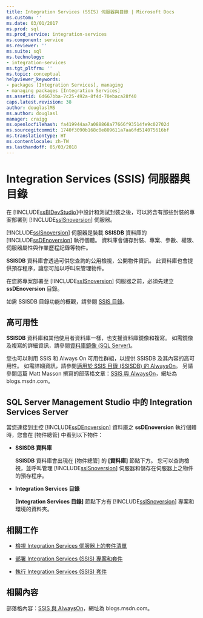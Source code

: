 ```yaml
---
title: Integration Services (SSIS) 伺服器與目錄 | Microsoft Docs
ms.custom: ''
ms.date: 03/01/2017
ms.prod: sql
ms.prod_service: integration-services
ms.component: service
ms.reviewer: ''
ms.suite: sql
ms.technology:
- integration-services
ms.tgt_pltfrm: ''
ms.topic: conceptual
helpviewer_keywords:
- packages [Integration Services], managing
- managing packages [Integration Services]
ms.assetid: 6d667bba-7c25-492a-8f4d-70ebaca28f40
caps.latest.revision: 38
author: douglaslMS
ms.author: douglasl
manager: craigg
ms.openlocfilehash: fa419944aa7a088868a77666f93514fe9c02702d
ms.sourcegitcommit: 1740f3090b168c0e809611a7aa6fd514075616bf
ms.translationtype: HT
ms.contentlocale: zh-TW
ms.lasthandoff: 05/03/2018
---
```

# <a name="integration-services-ssis-server-and-catalog"></a>Integration Services (SSIS) 伺服器與目錄
  在 [!INCLUDE[ssBIDevStudio](../../includes/ssbidevstudio-md.md)]中設計和測試封裝之後，可以將含有那些封裝的專案部署到 [!INCLUDE[ssISnoversion](../../includes/ssisnoversion-md.md)] 伺服器。  
  
 [!INCLUDE[ssISnoversion](../../includes/ssisnoversion-md.md)] 伺服器是裝載 **SSISDB** 資料庫的 [!INCLUDE[ssDEnoversion](../../includes/ssdenoversion-md.md)] 執行個體。 資料庫會儲存封裝、專案、參數、權限、伺服器屬性與作業歷程記錄等物件。  
  
 **SSISDB** 資料庫會透過可供您查詢的公用檢視，公開物件資訊。 此資料庫也會提供預存程序，讓您可加以呼叫來管理物件。  
  
 在您將專案部署至 [!INCLUDE[ssISnoversion](../../includes/ssisnoversion-md.md)] 伺服器之前，必須先建立 **ssDEnoversion** 目錄。  
  
 如需 SSISDB 目錄功能的概觀，請參閱 [SSIS 目錄](../../integration-services/catalog/ssis-catalog.md)。  
  
## <a name="high-availability"></a>高可用性  
 **SSISDB** 資料庫和其他使用者資料庫一樣，也支援資料庫鏡像和複寫。 如需鏡像及複寫的詳細資訊，請參閱[資料庫鏡像 &#40;SQL Server&#41;](../../database-engine/database-mirroring/database-mirroring-sql-server.md)。  
  
 您也可以利用 SSIS 和 Always On 可用性群組，以提供 SSISDB 及其內容的高可用性。 如需詳細資訊，請參閱[適用於 SSIS 目錄 (SSISDB) 的 AlwaysOn](ssis-catalog.md#always-on-for-ssis-catalog-ssisdb)。 另請參閱這篇 Matt Masson 撰寫的部落格文章：[SSIS 與 AlwaysOn](http://go.microsoft.com/fwlink/?LinkId=255873)，網址為 blogs.msdn.com。  
  
##  <a name="ssms"></a> SQL Server Management Studio 中的 Integration Services Server  
 當您連接到主控 [!INCLUDE[ssDEnoversion](../../includes/ssdenoversion-md.md)] 資料庫之 **ssDEnoversion** 執行個體時，您會在 [物件總管] 中看到以下物件：  
  
-   **SSISDB 資料庫**  
  
     **SSISDB** 資料庫會出現在 [物件總管] 的 **[資料庫]** 節點下方。 您可以查詢檢視，並呼叫管理 [!INCLUDE[ssISnoversion](../../includes/ssisnoversion-md.md)] 伺服器和儲存在伺服器上之物件的預存程序。  
  
-   **Integration Services 目錄**  
  
     **[Integration Services 目錄]** 節點下方有 [!INCLUDE[ssISnoversion](../../includes/ssisnoversion-md.md)] 專案和環境的資料夾。  
  
## <a name="related-tasks"></a>相關工作  
  
-   [檢視 Integration Services 伺服器上的套件清單](../../integration-services/catalog/view-the-list-of-packages-on-the-integration-services-server.md)  
  
-   [部署 Integration Services (SSIS) 專案和套件](../../integration-services/packages/deploy-integration-services-ssis-projects-and-packages.md)  
  
-   [執行 Integration Services (SSIS) 套件](../../integration-services/packages/run-integration-services-ssis-packages.md)  
  
## <a name="related-content"></a>相關內容  
 部落格內容：[SSIS 與 AlwaysOn](http://go.microsoft.com/fwlink/?LinkId=255873)，網址為 blogs.msdn.com。  
  
  
